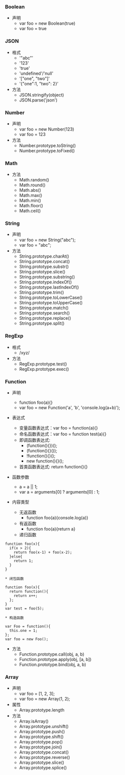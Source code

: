 ### Boolean
* 声明
    * var foo = new Boolean(true)
    * var foo = true

### JSON
* 格式
    * '"abc"'
    * '123'
    * 'true'
    * 'undefined'/'null'
    * '["one", "two"]'
    * '{"one":1, "two": 2}'
* 方法
    * JSON.stringify(object)
    * JSON.parse('json')

### Number
* 声明
    * var foo = new Number(123)
    * var foo = 123
* 方法
    * Number.prototype.toString()
    * Number.prototype.toFixed()

### Math
* 方法
    * Math.random()
    * Math.round()
    * Math.abs()
    * Math.max()
    * Math.min()
    * Math.floor()
    * Math.ceil()

### String
* 声明
    * var foo = new String("abc");
    * var foo = "abc";
* 方法
    * String.prototype.charAt()
    * String.prototype.concat()
    * String.prototype.substr()
    * String.prototype.slice()
    * String.prototype.substring()
    * String.prototype.indexOf()
    * String.prototype.lastIndexOf()
    * String.prototype.trim()
    * String.prototype.toLowerCase()
    * String.prototype.toUpperCase()
    * String.prototype.match()
    * String.prototype.search()
    * String.prototype.replace()
    * String.prototype.split()

### RegExp
* 格式
    * /xyz/
* 方法
    * RegExp.prototype.test()
    * RegExp.prototype.exec()

### Function
* 声明
    * function foo(a){}
    * var foo = new Function('a', 'b', 'console.log(a+b)');

* 表达式
    * 变量函数表达式：var foo = function(a){}
    * 命名函数表达式：var foo = function test(a){}
    * 即调函数表达式:
        * (function(){})();
        * (function(){}());
        * !function(){}();
        * new function(){}();
    * 首类函数表达式: return function(){}

* 函数参数
    * a = a || 1;
    * var a = arguments[0] ? arguments[0] : 1;

* 内容类型
    * 无返函数
        * function foo(a){console.log(a)}
    * 有返函数
        * function foo(a){return a}
    * 递归函数
```
function foo(x){
  if(x > 2){
    return foo(x-1) + foo(x-2);
  }else{
    return 1;
  }
}
```
    * 闭包函数
```
function foo(x){
  return function(){
    return x++;
  };
}
var test = foo(5);
```
    * 构造函数
```
var Foo = function(){
  this.one = 1;
};
var foo = new Foo();
```

* 方法
    * Function.prototype.call(obj, a, b)
    * Function.prototype.apply(obj, [a, b])
    * Function.prototype.bind(obj, a, b)

### Array
* 声明
    * var foo = [1, 2, 3];
    * var foo = new Array(1, 2);
* 属性
    * Array.prototype.length
* 方法
    * Array.isArray()
    * Array.prototype.unshift()
    * Array.prototype.push()
    * Array.prototype.shift()
    * Array.prototype.pop()
    * Array.prototype.join()
    * Array.prototype.concat()
    * Array.prototype.reverse()
    * Array.prototype.slice()
    * Array.prototype.splice()
